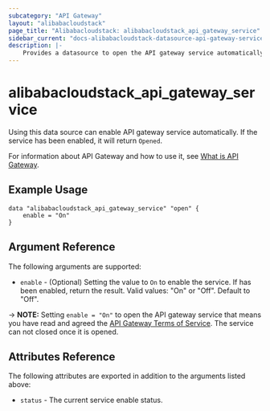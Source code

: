 ```yaml
---
subcategory: "API Gateway"
layout: "alibabacloudstack"
page_title: "Alibabacloudstack: alibabacloudstack_api_gateway_service"
sidebar_current: "docs-alibabacloudstack-datasource-api-gateway-service"
description: |-
    Provides a datasource to open the API gateway service automatically.
---
```


# alibabacloudstack_api_gateway_service

Using this data source can enable API gateway service automatically. If the service has been enabled, it will return `Opened`.

For information about API Gateway and how to use it, see [What is API Gateway](https://www.alibabacloud.com/help/product/29462.htm).



## Example Usage

```
data "alibabacloudstack_api_gateway_service" "open" {
	enable = "On"
}
```

## Argument Reference

The following arguments are supported:

* `enable` - (Optional) Setting the value to `On` to enable the service. If has been enabled, return the result. Valid values: "On" or "Off". Default to "Off". 

-> **NOTE:** Setting `enable = "On"` to open the API gateway service that means you have read and agreed the [API Gateway Terms of Service](https://help.aliyun.com/document_detail/35391.html). The service can not closed once it is opened.

## Attributes Reference

The following attributes are exported in addition to the arguments listed above:

* `status` - The current service enable status. 
